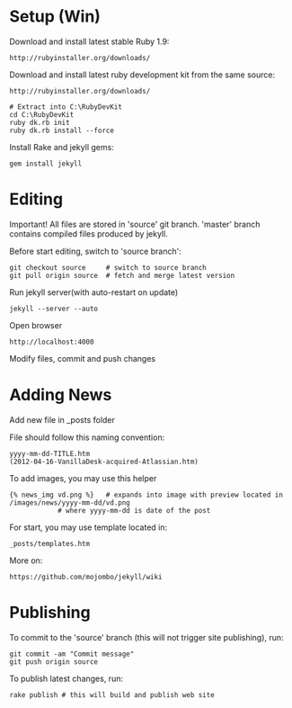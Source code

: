 Setup (Win)
===========

Download and install latest stable Ruby 1.9:

	http://rubyinstaller.org/downloads/

Download and install latest ruby development kit from the same source:
    
	http://rubyinstaller.org/downloads/
	
	# Extract into C:\RubyDevKit
	cd C:\RubyDevKit
	ruby dk.rb init
	ruby dk.rb install --force

Install Rake and jekyll gems:

	gem install jekyll





Editing
=======


Important! All files are stored in 'source' git branch. 'master' branch contains compiled files produced by jekyll.

Before start editing, switch to 'source branch':

	git checkout source 	# switch to source branch 
	git pull origin source 	# fetch and merge latest version


Run jekyll server(with auto-restart on update)
	
	jekyll --server --auto

Open browser 

	http://localhost:4000


Modify files, commit and push changes


Adding News
===========

Add new file in _posts folder

File should follow this naming convention:
	
	yyyy-mm-dd-TITLE.htm
	(2012-04-16-VanillaDesk-acquired-Atlassian.htm)

To add images, you may use this helper

	{% news_img vd.png %} 	# expands into image with preview located in /images/news/yyyy-mm-dd/vd.png
				# where yyyy-mm-dd is date of the post

For start, you may use template located in:
	
	_posts/templates.htm


More on:

	https://github.com/mojombo/jekyll/wiki 
	


Publishing
==========

To commit to the 'source' branch (this will not trigger site publishing), run:
	
	git commit -am "Commit message"
	git push origin source 

To publish latest changes, run:

	rake publish # this will build and publish web site
		



